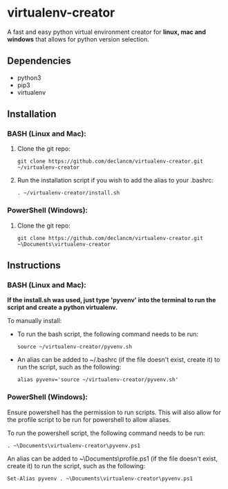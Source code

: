 # virtualenv-creator
A fast and easy python virtual environment creator for **linux, mac and windows** that allows for python version selection.

## Dependencies

- python3
- pip3
- virtualenv

## Installation

### BASH (Linux and Mac):

1. Clone the git repo:

       git clone https://github.com/declancm/virtualenv-creator.git ~/virtualenv-creator

2. Run the installation script if you wish to add the alias to your .bashrc:

       . ~/virtualenv-creator/install.sh

### PowerShell (Windows):

1. Clone the git repo:

       git clone https://github.com/declancm/virtualenv-creator.git ~\Documents\virtualenv-creator

## Instructions

### BASH (Linux and Mac):

**If the install.sh was used, just type 'pyvenv' into the terminal to run the script and create a python virtualenv.**

To manually install:

- To run the bash script, the following command needs to be run:

      source ~/virtualenv-creator/pyvenv.sh

- An alias can be added to ~/.bashrc (if the file doesn't exist, create it) to run the script, such as the following:

      alias pyvenv='source ~/virtualenv-creator/pyvenv.sh'

### PowerShell (Windows):

Ensure powershell has the permission to run scripts. This will also allow for the profile script to be run for powershell to allow aliases.

To run the powershell script, the following command needs to be run:

    . ~\Documents\virtualenv-creator\pyvenv.ps1

An alias can be added to ~\Documents\profile.ps1 (if the file doesn't exist, create it) to run the script, such as the following:

    Set-Alias pyvenv . ~\Documents\virtualenv-creator\pyvenv.ps1

